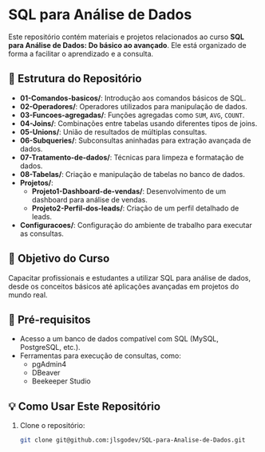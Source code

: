 # SQL para Análise de Dados

Este repositório contém materiais e projetos relacionados ao curso **SQL para Análise de Dados: Do básico ao avançado**. Ele está organizado de forma a facilitar o aprendizado e a consulta.

## 📁 Estrutura do Repositório

- **01-Comandos-basicos/**: Introdução aos comandos básicos de SQL.
- **02-Operadores/**: Operadores utilizados para manipulação de dados.
- **03-Funcoes-agregadas/**: Funções agregadas como `SUM`, `AVG`, `COUNT`.
- **04-Joins/**: Combinações entre tabelas usando diferentes tipos de joins.
- **05-Unions/**: União de resultados de múltiplas consultas.
- **06-Subqueries/**: Subconsultas aninhadas para extração avançada de dados.
- **07-Tratamento-de-dados/**: Técnicas para limpeza e formatação de dados.
- **08-Tabelas/**: Criação e manipulação de tabelas no banco de dados.
- **Projetos/**:
  - **Projeto1-Dashboard-de-vendas/**: Desenvolvimento de um dashboard para análise de vendas.
  - **Projeto2-Perfil-dos-leads/**: Criação de um perfil detalhado de leads.
- **Configuracoes/**: Configuração do ambiente de trabalho para executar as consultas.

## 📜 Objetivo do Curso

Capacitar profissionais e estudantes a utilizar SQL para análise de dados, desde os conceitos básicos até aplicações avançadas em projetos do mundo real.

## 🚀 Pré-requisitos

- Acesso a um banco de dados compatível com SQL (MySQL, PostgreSQL, etc.).
- Ferramentas para execução de consultas, como:
  - pgAdmin4
  - DBeaver
  - Beekeeper Studio

## 💡 Como Usar Este Repositório

1. Clone o repositório:
   ```bash
   git clone git@github.com:jlsgodev/SQL-para-Analise-de-Dados.git

